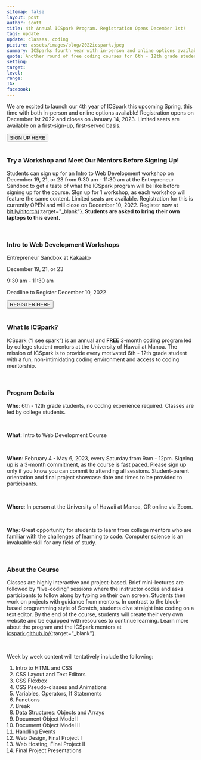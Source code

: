 ```yaml
---
sitemap: false
layout: post
author: scott
title: 4th Annual ICSpark Program. Registration Opens December 1st! 
tags: update
update: classes, coding
picture: assets/images/blog/2022icspark.jpeg
summary: ICSparks fourth year with in-person and online options available!
quote: Another round of free coding courses for 6th - 12th grade students this upcoming Spring
setting:
target:
level:
range:
IG:
facebook:
---
```


We are excited to launch our 4th year of ICSpark this upcoming Spring, this time with both in-person and online options available! Registration opens on December 1st 2022 and closes on January 14, 2023. Limited seats are available on a first-sign-up, first-served basis. 

<div class="post-center">
<a href="https://bit.ly/icspark" target="_blank" class="post-link"><button class="post-button">SIGN UP HERE</button></a>
</div>

<br/>

### Try a Workshop and Meet Our Mentors Before Signing Up!
Students can sign up for an Intro to Web Development workshop on December 19, 21, or 23 from 9:30 am - 11:30 am at the Entrepreneur Sandbox to get a taste of what the ICSpark program will be like before signing up for the course. SIgn up for 1 workshop, as each workshop will feature the same content. Limited seats are available. Registration for this is currently OPEN and will close on December 10, 2022. Register now at [bit.ly/hitorch](https://bit.ly/hitorch){:target="_blank"}.<strong> Students are asked to bring their own laptops to this event.</strong>

<br/>

<div class="post-center">
    <h3>Intro to Web Development Workshops </h3>
    <p>Entrepreneur Sandbox at Kakaako </p>
    <p>December 19, 21, or 23  </p>
    <p>9:30 am - 11:30 am  </p>
    <p>Deadline to Register December 10, 2022  </p>
    <a href="https://bit.ly/icsparkw" target="_blank" class="post-link"><button class="post-button">REGISTER HERE</button></a>
</div>

<br/>

### What Is ICSpark? 
ICSpark (“I see spark”) is an annual and <strong>FREE</strong> 3-month coding program led by college student mentors at the University of Hawaii at Manoa. The mission of ICSpark is to provide every motivated 6th - 12th grade student with a fun, non-intimidating coding environment and access to coding mentorship.

<br/>

### Program Details
<strong>Who</strong>: 6th - 12th grade students, no coding experience required. Classes are led by college students. 

<br/>

<strong>What</strong>: Intro to Web Development Course 

<br/>

<strong>When</strong>: February 4 - May 6, 2023, every Saturday from 9am - 12pm. Signing up is a 3-month commitment, as the course is fast paced. Please sign up only if you know you can commit to attending all sessions. Student-parent orientation and final project showcase date and times to be provided to participants. 

<br/>

<strong>Where</strong>: In person at the University of Hawaii at Manoa, OR online via Zoom.  

<br/>

<strong>Why</strong>: Great opportunity for students to learn from college mentors who are familiar with the challenges of learning to code. Computer science is an invaluable skill for any field of study. 

<br/>

### About the Course 
Classes are highly interactive and project-based. Brief mini-lectures are followed by “live-coding” sessions where the instructor codes and asks participants to follow along by typing on their own screen. Students then work on projects with guidance from mentors. In contrast to the block-based programming style of Scratch, students dive straight into coding on a text editor. By the end of the course, students will create their very own website and be equipped with resources to continue learning. Learn more about the program and the ICSpark mentors at [icspark.github.io/](https://icspark.github.io/){:target="_blank"}.

<br/>

Week by week content will tentatively include the following:

<ol type="1">
<li>Intro to HTML and CSS</li>
<li>CSS Layout and Text Editors</li>
<li>CSS Flexbox</li>
<li>CSS Pseudo-classes and Animations</li>
<li>Variables, Operators, If Statements</li>
<li>Functions</li>
<li>Break</li>
<li>Data Structures: Objects and Arrays</li>
<li>Document Object Model I</li>
<li>Document Object Model II</li>
<li>Handling Events</li>
<li>Web Design, Final Project I</li>
<li>Web Hosting, Final Project II</li>
<li>Final Project Presentations</li>
</ol>